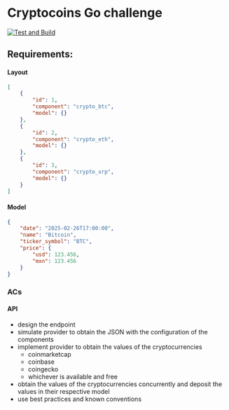 # Cryptocoins Go challenge

  [![Test and Build](https://github.com/umarquez/cryptocoins-go-challenge/actions/workflows/test_and_build.yaml/badge.svg)](https://github.com/umarquez/cryptocoins-go-challenge/actions/workflows/test_and_build.yaml)

## Requirements:

#### Layout

```json
[
    {
        "id": 1,
        "component": "crypto_btc",
        "model": {}
    },
    {
        "id": 2,
        "component": "crypto_eth",
        "model": {}
    },
    {
        "id": 3,
        "component": "crypto_xrp",
        "model": {}
    }
]
```

#### Model

```json
{
    "date": "2025-02-26T17:00:00",
    "name": "Bitcoin",
    "ticker_symbol": "BTC",
    "price": {
        "usd": 123.456,
        "mxn": 123.456
    }
}
```

### ACs

#### API
- design the endpoint
- simulate provider to obtain the JSON with the configuration of the components
- implement provider to obtain the values of the cryptocurrencies
    - coinmarketcap
    - coinbase
    - coingecko
    - whichever is available and free
- obtain the values of the cryptocurrencies concurrently and deposit the values in their respective model
- use best practices and known conventions
